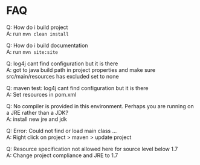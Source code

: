 # FAQ
Q: How do i build project<br/>
A: run `mvn clean install`

Q: How do i build documentation<br/>
A: run `mvn site:site`

Q: log4j cant find configuration but it is there<br/>
A: got to java build path in project properties and make sure src/main/resources has excluded set to none

Q: maven test: log4j cant find configuration but it is there<br/>
A: Set resources in pom.xml

Q: No compiler is provided in this environment. Perhaps you are running on a JRE rather than a JDK?<br/>
A: install new jre and jdk

Q: Error: Could not find or load main class ...<br/>
A: Right click on project > maven > update project

Q: Resource specification not allowed here for source level below 1.7<br/>
A: Change project compliance and JRE to 1.7